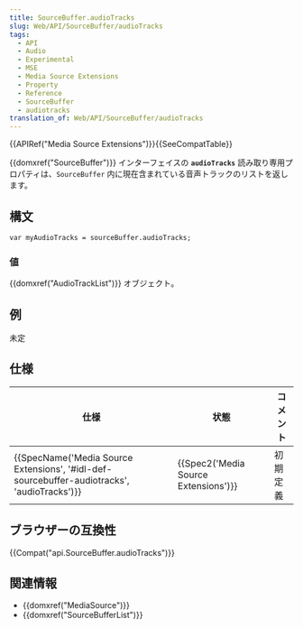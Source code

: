 ```yaml
---
title: SourceBuffer.audioTracks
slug: Web/API/SourceBuffer/audioTracks
tags:
  - API
  - Audio
  - Experimental
  - MSE
  - Media Source Extensions
  - Property
  - Reference
  - SourceBuffer
  - audiotracks
translation_of: Web/API/SourceBuffer/audioTracks
---
```

{{APIRef("Media Source Extensions")}}{{SeeCompatTable}}

{{domxref("SourceBuffer")}} インターフェイスの **`audioTracks`** 読み取り専用プロパティは、`SourceBuffer` 内に現在含まれている音声トラックのリストを返します。

## 構文

    var myAudioTracks = sourceBuffer.audioTracks;

### 値

{{domxref("AudioTrackList")}} オブジェクト。

## 例

未定

## 仕様

| 仕様                                                                                                                     | 状態                                             | コメント |
| ------------------------------------------------------------------------------------------------------------------------ | ------------------------------------------------ | -------- |
| {{SpecName('Media Source Extensions', '#idl-def-sourcebuffer-audiotracks', 'audioTracks')}} | {{Spec2('Media Source Extensions')}} | 初期定義 |

## ブラウザーの互換性

{{Compat("api.SourceBuffer.audioTracks")}}

## 関連情報

- {{domxref("MediaSource")}}
- {{domxref("SourceBufferList")}}
